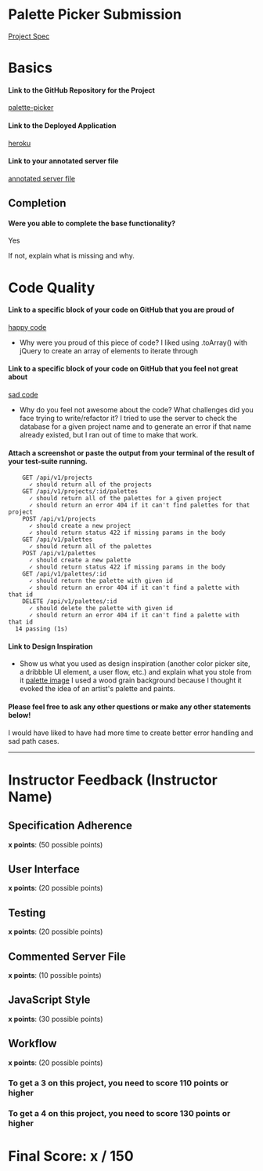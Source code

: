 # Palette Picker Submission

[Project Spec](http://frontend.turing.io/projects/palette-picker.html)

# Basics

#### Link to the GitHub Repository for the Project
[palette-picker](https://github.com/nogully/palette-picker)

#### Link to the Deployed Application
[heroku](https://swatch-saver.herokuapp.com/)

#### Link to your annotated server file
[annotated server file]()

## Completion

#### Were you able to complete the base functionality?

Yes

If not, explain what is missing and why.

# Code Quality

#### Link to a specific block of your code on GitHub that you are proud of
[happy code](https://github.com/nogully/palette-picker/blob/1a10a1cf6b00e38c9cf7c9905c7ccb0aec1571bf/public/js/scripts.js#L27-L38)

* Why were you proud of this piece of code?
I liked using .toArray() with jQuery to create an array of elements to iterate through

#### Link to a specific block of your code on GitHub that you feel not great about
[sad code](https://github.com/nogully/palette-picker/blob/1a10a1cf6b00e38c9cf7c9905c7ccb0aec1571bf/public/js/scripts.js#L84-L107)

* Why do you feel not awesome about the code? What challenges did you face trying to write/refactor it?
I tried to use the server to check the database for a given project name and to generate an error if that name already existed, but I ran out of time to make that work.

#### Attach a screenshot or paste the output from your terminal of the result of your test-suite running.

```API Routes
    GET /api/v1/projects
      ✓ should return all of the projects
    GET /api/v1/projects/:id/palettes
      ✓ should return all of the palettes for a given project
      ✓ should return an error 404 if it can't find palettes for that project
    POST /api/v1/projects
      ✓ should create a new project
      ✓ should return status 422 if missing params in the body
    GET /api/v1/palettes
      ✓ should return all of the palettes
    POST /api/v1/palettes
      ✓ should create a new palette
      ✓ should return status 422 if missing params in the body
    GET /api/v1/palettes/:id
      ✓ should return the palette with given id
      ✓ should return an error 404 if it can't find a palette with that id
    DELETE /api/v1/palettes/:id
      ✓ should delete the palette with given id
      ✓ should return an error 404 if it can't find a palette with that id
  14 passing (1s)
```

#### Link to Design Inspiration

* Show us what you used as design inspiration (another color picker site, a dribbble UI element, a user flow, etc.) and explain what you stole from it
[palette image](https://goo.gl/images/BmP8qB) 
I used a wood grain background because I thought it evoked the idea of an artist's palette and paints. 

#### Please feel free to ask any other questions or make any other statements below!
I would have liked to have had more time to create better error handling and sad path cases. 

-----


# Instructor Feedback (Instructor Name)

## Specification Adherence

**x points**: (50 possible points)

## User Interface

**x points**: (20 possible points)

## Testing

**x points**: (20 possible points)

## Commented Server File

**x points**: (10 possible points)

## JavaScript Style

**x points**: (30 possible points)

## Workflow

**x points**: (20 possible points)


### To get a 3 on this project, you need to score 110 points or higher
### To get a 4 on this project, you need to score 130 points or higher

# Final Score: x / 150
